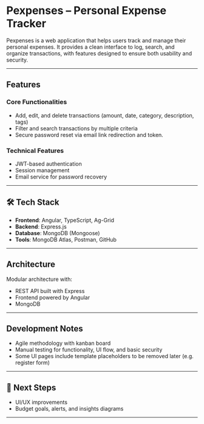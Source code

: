 # Pexpenses – Personal Expense Tracker

Pexpenses is a web application that helps users track and manage their personal expenses. It provides a clean interface to log, search, and organize transactions, with features designed to ensure both usability and security.

---

## Features

### Core Functionalities
- Add, edit, and delete transactions (amount, date, category, description, tags)
- Filter and search transactions by multiple criteria
- Secure password reset via email link redirection and token.

### Technical Features
- JWT-based authentication
- Session management
- Email service for password recovery

---

## 🛠 Tech Stack

- **Frontend**: Angular, TypeScript, Ag-Grid
- **Backend**: Express.js
- **Database**: MongoDB (Mongoose)
- **Tools**: MongoDB Atlas, Postman, GitHub

---

## Architecture

Modular architecture with:
- REST API built with Express
- Frontend powered by Angular
- MongoDB 

---

## Development Notes

- Agile methodology with kanban board
- Manual testing for functionality, UI flow, and basic security
- Some UI pages include template placeholders to be removed later (e.g. register form)

---

## 🔭 Next Steps

- UI/UX improvements
- Budget goals, alerts, and insights diagrams

---
